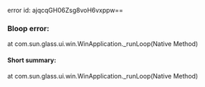 error id: ajqcqGH06Zsg8voH6vxppw==
### Bloop error:

at com.sun.glass.ui.win.WinApplication._runLoop(Native Method)
#### Short summary: 

at com.sun.glass.ui.win.WinApplication._runLoop(Native Method)